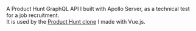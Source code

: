 A Product Hunt GraphQL API I built with Apollo Server, as a technical test for a job recruitment.  
It is used by the [Product Hunt clone](https://github.com/bviala/lst-client) I made with Vue.js.
